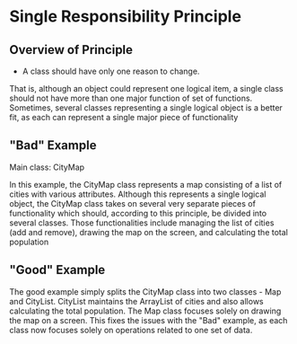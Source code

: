 # Single Responsibility Principle

## Overview of Principle

* A class should have only one reason to change.

That is, although an object could represent one logical item, a single class should not have more than one major function of set of functions. Sometimes, several classes representing a single logical object is a better fit, as each can represent a single major piece of functionality

## "Bad" Example

Main class: CityMap

In this example, the CityMap class represents a map consisting of a list of cities with various attributes. Although this represents a single logical object, the CityMap class takes on several very separate pieces of functionality which should, according to this principle, be divided into several classes. Those functionalities include managing the list of cities (add and remove), drawing the map on the screen, and calculating the total population

## "Good" Example

The good example simply splits the CityMap class into two classes - Map and CityList. CityList maintains the ArrayList of cities and also allows calculating the total population. The Map class focuses solely on drawing the map on a screen. This fixes the issues with the "Bad" example, as each class now focuses solely on operations related to one set of data.